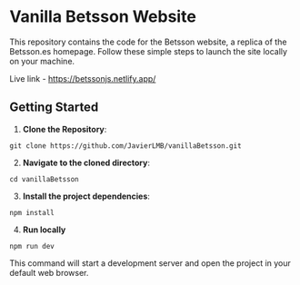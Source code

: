 # Vanilla Betsson Website

This repository contains the code for the Betsson website, a replica of the Betsson.es homepage. Follow these simple steps to launch the site locally on your machine.

Live link - https://betssonjs.netlify.app/

## Getting Started

1. **Clone the Repository**:

`git clone https://github.com/JavierLMB/vanillaBetsson.git`

2. **Navigate to the cloned directory**:

`cd vanillaBetsson`

3. **Install the project dependencies**:

`npm install`

4. **Run locally**

`npm run dev`

This command will start a development server and open the project in your default web browser.
